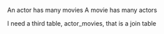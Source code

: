 An actor has many movies
A movie has many actors

I need a third table, actor_movies, that is a join table

